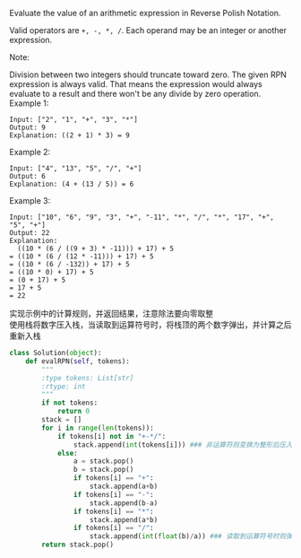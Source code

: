 Evaluate the value of an arithmetic expression in Reverse Polish Notation.

Valid operators are ```+, -, *, /```. Each operand may be an integer or another expression.

Note:

Division between two integers should truncate toward zero.
The given RPN expression is always valid. That means the expression would always evaluate to a result and there won't be any divide by zero operation.
Example 1:
```
Input: ["2", "1", "+", "3", "*"]
Output: 9
Explanation: ((2 + 1) * 3) = 9
```
Example 2:
```
Input: ["4", "13", "5", "/", "+"]
Output: 6
Explanation: (4 + (13 / 5)) = 6
```
Example 3:
```
Input: ["10", "6", "9", "3", "+", "-11", "*", "/", "*", "17", "+", "5", "+"]
Output: 22
Explanation: 
  ((10 * (6 / ((9 + 3) * -11))) + 17) + 5
= ((10 * (6 / (12 * -11))) + 17) + 5
= ((10 * (6 / -132)) + 17) + 5
= ((10 * 0) + 17) + 5
= (0 + 17) + 5
= 17 + 5
= 22
```
实现示例中的计算规则，并返回结果，注意除法要向零取整  
使用栈将数字压入栈，当读取到运算符号时，将栈顶的两个数字弹出，并计算之后重新入栈
```python
class Solution(object):
    def evalRPN(self, tokens):
        """
        :type tokens: List[str]
        :rtype: int
        """
        if not tokens:
            return 0
        stack = []
        for i in range(len(tokens)):
            if tokens[i] not in "+-*/":
                stack.append(int(tokens[i])) ### 非运算符则变换为整形后压入栈
            else:
                a = stack.pop()
                b = stack.pop()
                if tokens[i] == "+":
                    stack.append(a+b)
                if tokens[i] == "-":
                    stack.append(b-a)
                if tokens[i] == "*":
                    stack.append(a*b)
                if tokens[i] == "/":
                    stack.append(int(float(b)/a)) ### 读取到运算符号时则弹出栈顶两个数字，并参与计算，需要注意除法要实现向零取整，并将计算结果重新入栈
        return stack.pop()
```
